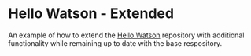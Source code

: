 # Hello Watson - Extended

An example of how to extend the [Hello Watson](https://github.com/dtom90/hello-watson) repository with additional functionality while remaining up to date with the base respository.